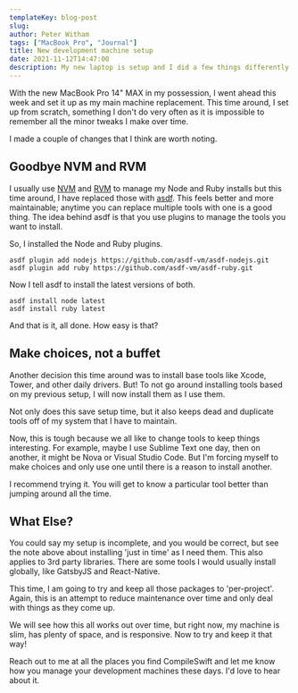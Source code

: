 ```yaml
---
templateKey: blog-post
slug:
author: Peter Witham
tags: ["MacBook Pro", "Journal"]
title: New development machine setup
date: 2021-11-12T14:47:00
description: My new laptop is setup and I did a few things differently this time.
---
```


With the new MacBook Pro 14" MAX in my possession, I went ahead this week and set it up as my main machine replacement. This time around, I set up from scratch, something I don't do very often as it is impossible to remember all the minor tweaks I make over time.

I made a couple of changes that I think are worth noting.

## Goodbye NVM and RVM

I usually use [NVM](https://github.com/nvm-sh/nvm) and [RVM](https://rvm.io) to manage my Node and Ruby installs but this time around, I have replaced those with [asdf](https://asdf-vm.com). This feels better and more maintainable; anytime you can replace multiple tools with one is a good thing. The idea behind asdf is that you use plugins to manage the tools you want to install.

So, I installed the Node and Ruby plugins.

```
asdf plugin add nodejs https://github.com/asdf-vm/asdf-nodejs.git
asdf plugin add ruby https://github.com/asdf-vm/asdf-ruby.git
```

Now I tell asdf to install the latest versions of both.

```
asdf install node latest
asdf install ruby latest
```

And that is it, all done. How easy is that?

## Make choices, not a buffet

Another decision this time around was to install base tools like Xcode, Tower, and other daily drivers. But! To not go around installing tools based on my previous setup, I will now install them as I use them.

Not only does this save setup time, but it also keeps dead and duplicate tools off of my system that I have to maintain.

Now, this is tough because we all like to change tools to keep things interesting. For example, maybe I use Sublime Text one day, then on another, it might be Nova or Visual Studio Code. But I'm forcing myself to make choices and only use one until there is a reason to install another.

I recommend trying it. You will get to know a particular tool better than jumping around all the time.

## What Else?

You could say my setup is incomplete, and you would be correct, but see the note above about installing 'just in time' as I need them. This also applies to 3rd party libraries. There are some tools I would usually install globally, like GatsbyJS and React-Native.

This time, I am going to try and keep all those packages to 'per-project'. Again, this is an attempt to reduce maintenance over time and only deal with things as they come up.

We will see how this all works out over time, but right now, my machine is slim, has plenty of space, and is responsive. Now to try and keep it that way!

Reach out to me at all the places you find CompileSwift and let me know how you manage your development machines these days. I'd love to hear about it.
